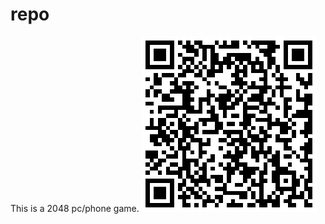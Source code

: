 # repo
This is a 2048 pc/phone game.
![image](https://github.com/voiletwangwang/repo/raw/gh-pages/img.png)
